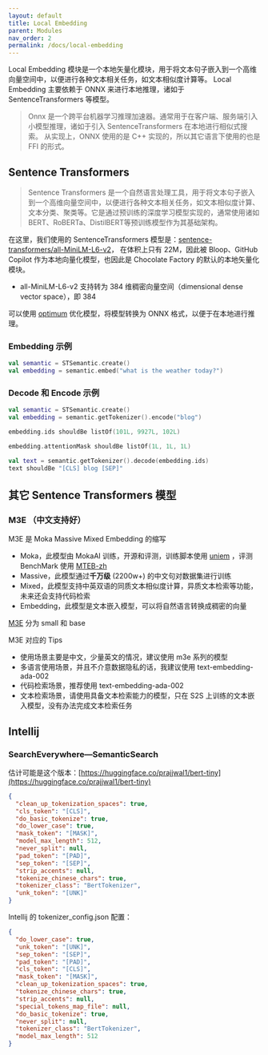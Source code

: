 ```yaml
---
layout: default
title: Local Embedding
parent: Modules
nav_order: 2
permalink: /docs/local-embedding
---
```


Local Embedding 模块是一个本地矢量化模块，用于将文本句子嵌入到一个高维向量空间中，以便进行各种文本相关任务，如文本相似度计算等。
Local Embedding
主要依赖于 ONNX 来进行本地推理，诸如于 SentenceTransformers 等模型。

> Onnx 是一个跨平台机器学习推理加速器。通常用于在客户端、服务端引入小模型推理，诸如于引入 SentenceTransformers 在本地进行相似式搜索。
> 从实现上，ONNX 使用的是 C++ 实现的，所以其它语言下使用的也是 FFI 的形式。

## Sentence Transformers

> Sentence Transformers 是一个自然语言处理工具，用于将文本句子嵌入到一个高维向量空间中，以便进行各种文本相关任务，如文本相似度计算、
> 文本分类、聚类等。它是通过预训练的深度学习模型实现的，通常使用诸如BERT、RoBERTa、DistilBERT等预训练模型作为其基础架构。

在这里，我们使用的 SentenceTransformers 模型是：[sentence-transformers/all-MiniLM-L6-v2](https://huggingface.co/sentence-transformers/all-MiniLM-L6-v2)， 
在体积上只有 22M，因此被 Bloop、GitHub Copilot 作为本地向量化模型，也因此是 Chocolate Factory 的默认的本地矢量化模块。

- all-MiniLM-L6-v2 支持转为 384 维稠密向量空间（dimensional dense vector space），即 384 

可以使用 [optimum](https://github.com/huggingface/optimum) 优化模型，将模型转换为 ONNX 格式，以便于在本地进行推理。

### Embedding 示例

```kotlin
val semantic = STSemantic.create()
val embedding = semantic.embed("what is the weather today?")
```

### Decode 和 Encode 示例

```kotlin
val semantic = STSemantic.create()
val embedding = semantic.getTokenizer().encode("blog")

embedding.ids shouldBe listOf(101L, 9927L, 102L)

embedding.attentionMask shouldBe listOf(1L, 1L, 1L)

val text = semantic.getTokenizer().decode(embedding.ids)
text shouldBe "[CLS] blog [SEP]"
```

## 其它 Sentence Transformers 模型

### M3E  （中文支持好）

M3E 是 Moka Massive Mixed Embedding 的缩写

- Moka，此模型由 MokaAI 训练，开源和评测，训练脚本使用 [uniem](https://github.com/wangyuxinwhy/uniem/blob/main/scripts/train_m3e.py) ，评测 BenchMark 使用 [MTEB-zh](https://github.com/wangyuxinwhy/uniem/tree/main/mteb-zh)
- Massive，此模型通过**千万级** (2200w+) 的中文句对数据集进行训练
- Mixed，此模型支持中英双语的同质文本相似度计算，异质文本检索等功能，未来还会支持代码检索
- Embedding，此模型是文本嵌入模型，可以将自然语言转换成稠密的向量

[M3E](https://huggingface.co/moka-ai/m3e-base) 分为 small 和 base

M3E 对应的 Tips

- 使用场景主要是中文，少量英文的情况，建议使用 m3e 系列的模型
- 多语言使用场景，并且不介意数据隐私的话，我建议使用 text-embedding-ada-002
- 代码检索场景，推荐使用 text-embedding-ada-002
- 文本检索场景，请使用具备文本检索能力的模型，只在 S2S 上训练的文本嵌入模型，没有办法完成文本检索任务

## Intellij

### SearchEverywhere—SemanticSearch

估计可能是这个版本：[https://huggingface.co/prajjwal1/bert-tiny](https://huggingface.co/prajjwal1/bert-tiny)

```json
{
  "clean_up_tokenization_spaces": true,
  "cls_token": "[CLS]",
  "do_basic_tokenize": true,
  "do_lower_case": true,
  "mask_token": "[MASK]",
  "model_max_length": 512,
  "never_split": null,
  "pad_token": "[PAD]",
  "sep_token": "[SEP]",
  "strip_accents": null,
  "tokenize_chinese_chars": true,
  "tokenizer_class": "BertTokenizer",
  "unk_token": "[UNK]"
}
```

Intellij 的 tokenizer_config.json 配置：

```json
{
  "do_lower_case": true,
  "unk_token": "[UNK]",
  "sep_token": "[SEP]",
  "pad_token": "[PAD]",
  "cls_token": "[CLS]",
  "mask_token": "[MASK]",
  "clean_up_tokenization_spaces": true,
  "tokenize_chinese_chars": true,
  "strip_accents": null,
  "special_tokens_map_file": null,
  "do_basic_tokenize": true,
  "never_split": null,
  "tokenizer_class": "BertTokenizer",
  "model_max_length": 512
}
```

